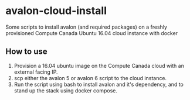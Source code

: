 # avalon-cloud-install
Some scripts to install avalon (and required packages) on a freshly provisioned Compute Canada Ubuntu 16.04 cloud instance with docker

## How to use
1. Provision a 16.04 ubuntu image on the Compute Canada cloud with an external facing IP.
2. scp either the avalon 5 or avalon 6 script to the cloud instance.
3. Run the script using bash to install avalon and it's dependency, and to stand up the stack using docker compose.
